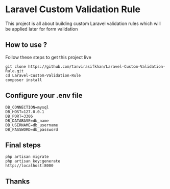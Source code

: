 # Laravel Custom Validation Rule
This project is all about building custom Laravel validation rules which will be applied later for form validation

## How to use ?
Follow these steps to get this project live

```
git clone https://github.com/tanvirasifkhan/Laravel-Custom-Validation-Rule.git
cd Laravel-Custom-Validation-Rule
composer install

```

## Configure your .env file

```
DB_CONNECTION=mysql
DB_HOST=127.0.0.1
DB_PORT=3306
DB_DATABASE=db_name
DB_USERNAME=db_username
DB_PASSWORD=db_password

```

## Final steps

```
php artisan migrate
php artisan key:generate
http://localhost:8000

```
## Thanks
